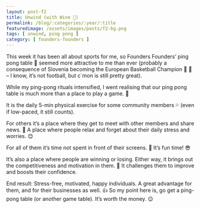 ```yaml
---
layout: post-f2
title: Unwind (with Wine 🍷)
permalink: /blog/:categories/:year/:title
featuredimage: /assets/images/posts/f2-bg.png
tags: [ unwind, ping pong ]
category: [ founders-founders ]
---
```


This week it has been all about sports for me, so Founders Founders’ ping pong table 🏓 seemed more attractive to me than ever (probably a consequence of Slovenia becoming the European Basketball Champion 🏀 🥇 – I know, it’s not football, but c´mon is still pretty great).

While my ping-pong rituals intensified, I went realising that our ping pong table is much more than a place to play a game. 🤔

It is the daily 5-min physical exercise for some community members 💦 (even if low-paced, it still counts).

For others it’s a place where they get to meet with other members and share news. 💬 A place where people relax and forget about their daily stress and worries. 😊

For all of them it’s time not spent in front of their screens. 📵 It’s fun time! 😎

It’s also a place where people are winning or losing. Either way, it brings out the competitiveness and motivation in them. 💪 It challenges them to improve and boosts their confidence.

End result: Stress-free, motivated, happy individuals. A great advantage for them, and for their businesses as well. 👍 So my point here is, go get a ping-pong table (or another game table). It’s worth the money. 😉